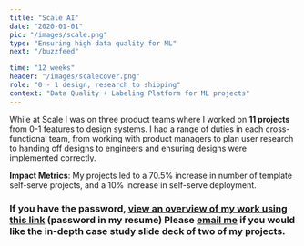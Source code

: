 ```yaml
---
title: "Scale AI"
date: "2020-01-01"
pic: "/images/scale.png"
type: "Ensuring high data quality for ML"
next: "/buzzfeed"

time: "12 weeks"
header: "/images/scalecover.png"
role: "0 - 1 design, research to shipping"
context: "Data Quality + Labeling Platform for ML projects"
---
```


While at Scale I was on three product teams where I worked on **11 projects** from 0-1 features to design systems. I had a range of duties in each cross-functional team, from working with product managers to plan user research to handing off designs to engineers and ensuring designs were implemented correctly.

**Impact Metrics**: My projects led to a 70.5% increase in number of template self-serve projects, and a 10% increase in self-serve deployment.

### If you have the password, [view an overview of my work using this link](https://www.figma.com/proto/czej4B70ewj3tUa9nQxRun/Scale-Case?page-id=3%3A70&node-id=102%3A5784&viewport=588%2C89%2C0.07&scaling=min-zoom&starting-point-node-id=102%3A5784) (password in my resume) Please [email me](mailto:cl2264@cornell.edu) if you would like the in-depth case study slide deck of two of my projects.
